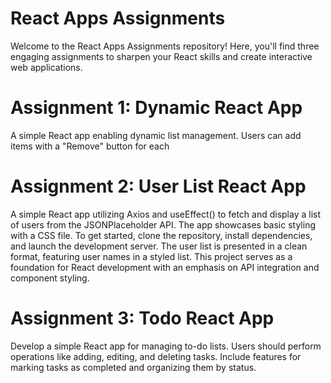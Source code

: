 # React Apps Assignments
Welcome to the React Apps Assignments repository! Here, you'll find three engaging assignments to sharpen your React skills and create interactive web applications.

# Assignment 1: Dynamic React App
A simple React app enabling dynamic list management. Users can add items with a "Remove" button for each

# Assignment 2: User List React App
A simple React app utilizing Axios and useEffect() to fetch and display a list of users from the JSONPlaceholder API. The app showcases basic styling with a CSS file. To get started, clone the repository, install dependencies, and launch the development server. The user list is presented in a clean format, featuring user names in a styled list. This project serves as a foundation for React development with an emphasis on API integration and component styling.

# Assignment 3: Todo React App
Develop a simple React app for managing to-do lists. Users should perform operations like adding, editing, and deleting tasks. Include features for marking tasks as completed and organizing them by status.

